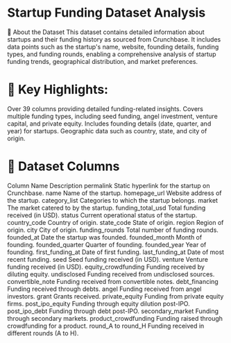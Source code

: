 # Startup Funding Dataset Analysis
📄 About the Dataset
This dataset contains detailed information about startups and their funding history as sourced from Crunchbase. It includes data points such as the startup's name, website, founding details, funding types, and funding rounds, enabling a comprehensive analysis of startup funding trends, geographical distribution, and market preferences.

# 🌟 Key Highlights:
Over 39 columns providing detailed funding-related insights.
Covers multiple funding types, including seed funding, angel investment, venture capital, and private equity.
Includes founding details (date, quarter, and year) for startups.
Geographic data such as country, state, and city of origin.

# 📁 Dataset Columns
Column Name	Description
permalink	Static hyperlink for the startup on Crunchbase.
name	Name of the startup.
homepage_url	Website address of the startup.
category_list	Categories to which the startup belongs.
market	The market catered to by the startup.
funding_total_usd	Total funding received (in USD).
status	Current operational status of the startup.
country_code	Country of origin.
state_code	State of origin.
region	Region of origin.
city	City of origin.
funding_rounds	Total number of funding rounds.
founded_at	Date the startup was founded.
founded_month	Month of founding.
founded_quarter	Quarter of founding.
founded_year	Year of founding.
first_funding_at	Date of first funding.
last_funding_at	Date of most recent funding.
seed	Seed funding received (in USD).
venture	Venture funding received (in USD).
equity_crowdfunding	Funding received by diluting equity.
undisclosed	Funding received from undisclosed sources.
convertible_note	Funding received from convertible notes.
debt_financing	Funding received through debts.
angel	Funding received from angel investors.
grant	Grants received.
private_equity	Funding from private equity firms.
post_ipo_equity	Funding through equity dilution post-IPO.
post_ipo_debt	Funding through debt post-IPO.
secondary_market	Funding through secondary markets.
product_crowdfunding	Funding raised through crowdfunding for a product.
round_A to round_H	Funding received in different rounds (A to H).
